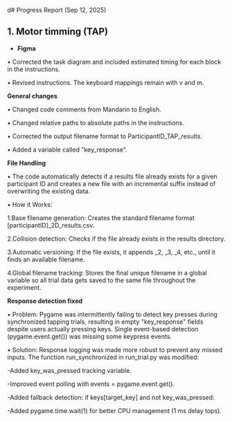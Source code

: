 d# Progress Report (Sep 12, 2025)

## 1. Motor timming (TAP)

- **Figma**
  
•	Corrected the task diagram and included estimated timing for each block in the instructions.

•	Revised instructions. The keyboard mappings remain with v and m.

**General changes**

•	Changed code comments from Mandarin to English.

•	Changed relative paths to absolute paths in the instructions.

•	Corrected the output filename format to ParticipantID_TAP_results.

•	Added a variable called "key_response".

**File Handling**

•	The code automatically detects if a results file already exists for a given participant ID and creates a new file with an incremental suffix instead of overwriting the existing data.

•	How it Works:

 1.Base filename generation: Creates the standard filename format [participantID]_2D_results.csv.
 
 2.Collision detection: Checks if the file already exists in the results directory.
 
 3.Automatic versioning: If the file exists, it appends _2, _3, _4, etc., until it finds an available filename.
 
 4.Global filename tracking: Stores the final unique filename in a global variable so all trial data gets saved to the same file throughout the experiment.

**Response detection fixed**

•	Problem: Pygame was intermittently failing to detect key presses during synchronized tapping trials, resulting in empty "key_response" fields despite users actually pressing keys. Single event-based detection (pygame.event.get()) was missing some keypress events.

•	Solution: Response logging was made more robust to prevent any missed inputs. The function run_synchronized in run_trial.py was modified:

-Added key_was_pressed tracking variable.

-Improved event polling with events = pygame.event.get().

-Added fallback detection: if keys[target_key] and not key_was_pressed:

-Added pygame.time.wait(1) for better CPU management (1 ms delay tops).




